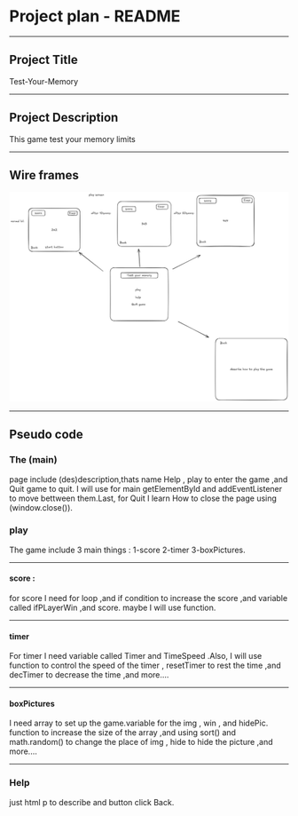 # Project plan - README

---

## Project Title

Test-Your-Memory

---

## Project Description

This game test your memory limits

---

## Wire frames

![image](Game.png)

---

## Pseudo code

### The (main)

page include (des)description,thats name Help , play to enter the game ,and Quit game to quit.
I will use for main getElementById and addEventListener to move bettween them.Last, for Quit I learn How to close the page using (window.close()).

### play

The game include 3 main things : 1-score 2-timer 3-boxPictures.

---

#### score :

for score I need for loop ,and if condition to increase the score ,and variable called ifPLayerWin ,and score. maybe I will use function.

---

#### timer

For timer I need variable called Timer and TimeSpeed .Also, I will use function to control the speed of the timer , resetTimer to rest the time ,and decTimer to decrease the time ,and more....

---

#### boxPictures

I need array to set up the game.variable for the img , win , and hidePic. function to increase the size of the array ,and using sort() and math.random() to change the place of img , hide to hide the picture ,and more....

---

### Help

just html p to describe and button click Back.
